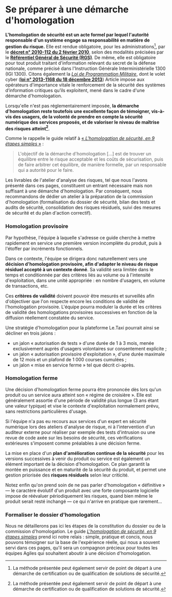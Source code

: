 # Se préparer à une démarche d'homologation

**L'homologation de sécurité est un acte formel par lequel l'autorité responsable d'un système engage sa responsabilité en matière de gestion du risque.** Elle est rendue obligatoire, pour les administrations[^1], par le [**décret n° 2010-112 du 2 février 2010**](https://www.legifrance.gouv.fr/affichTexte.do?cidTexte=JORFTEXT000021779444&categorieLien=id), selon des modalités précisées par le [**Référentiel Général de Sécurité (RGS)**](https://www.ssi.gouv.fr/administration/reglementation/confiance-numerique/le-referentiel-general-de-securite-rgs/liste-des-documents-constitutifs-du-rgs-v-2-0/). De même, elle est obligatoire pour tout produit traitant d'information relevant du secret de la défense nationale, comme précisé dans l'Instruction Générale Interministérielle 1300 \(IGI 1300\). Citons également la [*Loi de Programmation Militaire*](https://www.ssi.gouv.fr/entreprise/protection-des-oiv/protection-des-oiv-en-france/), dont le volet cyber \([**loi n° 2013-1168 du 18 décembre 2013**](https://www.legifrance.gouv.fr/eli/loi/2013/12/18/2013-1168/jo/article_22)\) Article impose aux opérateurs d'importance vitale le renforcement de la sécurité des systèmes d’information critiques qu’ils exploitent, mené dans le cadre d'une démarche d'homologation.

Lorsqu'elle n'est pas réglementairement imposée, **la démarche d'homologation reste toutefois une excellente façon de témoigner, vis-à-vis des usagers, de la volonté de prendre en compte la sécurité numérique des services proposés, et de valoriser le niveau de maîtrise des risques atteint[^1]**.

Comme le rappelle le guide relatif à [« _L'homologation de sécurité, en 9 étapes simples_ »](https://www.ssi.gouv.fr/actualite/lhomologation-en-9-etapes-simples-nouvelle-publication-de-lanssi/) :

> L'objectif de la démarche d'homologation \[...\] est de trouver un équilibre entre le risque acceptable et les coûts de sécurisation, puis de faire arbitrer cet équilibre, de manière formelle, par un responsable qui a autorité pour le faire.

Les livrables de l'atelier d'analyse des risques, tel que nous l'avons présenté dans ces pages, constituent un entrant nécessaire mais non suffisant à une démarche d'homologation. Par conséquent, nous recommandons de dédier un atelier à la préparation de la commission d'homologation (formalisation du dossier de sécurité, bilan des tests et audits de sécurité, consolidation des risques résiduels, suivi des mesures de sécurité et du plan d'action correctif).

### Homologation provisoire

Par hypothèse, l'équipe à laquelle s'adresse ce guide cherche à mettre rapidement en service une première version incomplète du produit, puis à l'étoffer par incréments fonctionnels.

Dans ce contexte, l'équipe se dirigera donc naturellement vers une **décision d'homologation provisoire, afin d'adapter le niveau de risque résiduel accepté à un contexte donné**. Sa validité sera limitée dans le temps et conditionnée par des critères liés au volume ou à l'intensité d'exploitation, dans une unité appropriée : en nombre d'usagers, en volume de transactions, etc.

Ces **critères de validité** doivent pouvoir être mesurés et surveillés afin d'objectiver que l'on respecte encore les conditions de validité de l'homologation provisoire. L'équipe pourra moduler la durée et les critères de validité des homologations provisoires successives en fonction de la diffusion réellement constatée du service.

Une stratégie d'homologation pour la plateforme Le.Taxi pourrait ainsi se décliner en trois jalons :

* un jalon « autorisation de tests » d'une durée de 1 à 3 mois, menée exclusivement auprès d'usagers volontaires sur consentement explicite ;
* un jalon « autorisation provisoire d'exploitation », d'une durée maximale de 12 mois et un plafond de 1 000 courses cumulées ;
* un jalon « mise en service ferme » tel que décrit ci-après.

### Homologation ferme

Une décision d'homologation ferme pourra être prononcée dès lors qu'un produit ou un service aura atteint son « régime de croisière ». Elle est généralement assortie d'une période de validité plus longue \(3 ans étant une valeur typique\) et vise le contexte d'exploitation normalement prévu, sans restrictions particulières d'usage.

Si l'équipe n'a pas eu recours aux services d'un expert en sécurité numérique lors des ateliers d'analyse de risque, ni à l'intervention d'un auditeur externe pour réaliser par exemple des tests d'intrusion ou une revue de code axée sur les besoins de sécurité, ces vérifications extérieures s'imposent comme préalables à une décision ferme.

La mise en place d'un **plan d'amélioration continue de la sécurité** pour les versions successives à venir du produit ou service est également un élément important de la décision d'homologation. Ce plan garantit la montée en puissance et en maturité de la sécurité du produit, et permet une gestion priorisée des **risques résiduels** selon leur criticité.

Notez enfin qu'on prend soin de ne pas parler d'homologation « définitive » — le caractère évolutif d'un produit avec une forte composante logicielle impose de réévaluer périodiquement les risques, quand bien même le produit serait resté inchangé — ce qui n'arrive en pratique que rarement…

### Formaliser le dossier d'homologation

Nous ne détaillerons pas ici les étapes de la constitution du dossier ou de la commission d'homologation. Le guide [_L'homologation de sécurité, en 9 étapes simples_](https://www.ssi.gouv.fr/actualite/lhomologation-en-9-etapes-simples-nouvelle-publication-de-lanssi/) prend ici notre relais : simple, pratique et concis, nous pouvons témoigner sur la base de l'expérience réelle, qui nous a souvent servi dans ces pages, qu'il sera un compagnon précieux pour toutes les équipes Agiles qui souhaitent aboutir à une décision d'homologation.

[^1]: La méthode présentée peut également servir de point de départ à une démarche de certification ou de qualification de solutions de sécurité.
